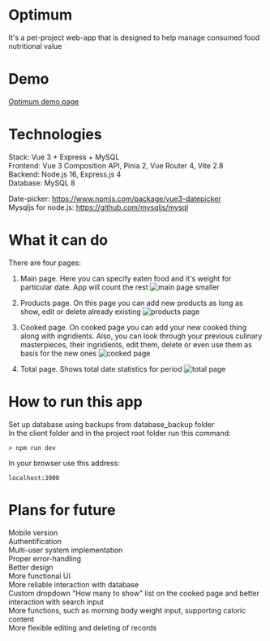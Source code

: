 # Optimum
It's a pet-project web-app that is designed to help manage consumed food nutritional value

# Demo
[Optimum demo page](http://185.251.91.244/)

# Technologies
Stack: Vue 3 + Express + MySQL  
Frontend: Vue 3 Composition API, Pinia 2, Vue Router 4, Vite 2.8  
Backend: Node.js 16, Express.js 4  
Database: MySQL 8

Date-picker: https://www.npmjs.com/package/vue3-datepicker  
Mysqljs for node.js: https://github.com/mysqljs/mysql

# What it can do
There are four pages:
1. Main page. Here you can specify eaten food and it's weight for particular date. App will count the rest
![main page smaller](https://user-images.githubusercontent.com/23217839/165689899-ea432563-47c9-4697-a938-f7d907fabec3.gif)

2. Products page. On this page you can add new products as long as show, edit or delete already existing
![products page](https://user-images.githubusercontent.com/23217839/165693876-b131b788-9151-4d47-a746-b9855407f6bf.gif)

3. Cooked page. On cooked page you can add your new cooked thing along with ingridients. Also, you can look through your previous culinary masterpieces, their ingridients, edit them, delete or even use them as basis for the new ones
![cooked page](https://user-images.githubusercontent.com/23217839/165726870-06fadb31-69a1-42f7-94bc-79ff31fc2bcc.gif)

4. Total page. Shows total date statistics for period
![total page](https://user-images.githubusercontent.com/23217839/165700683-2b1fffe1-00d7-4abd-a622-52aa8b48d775.gif)

# How to run this app
Set up database using backups from database_backup folder  
In the client folder and in the project root folder run this command:

```
> npm run dev
```

In your browser use this address:
```
localhost:3000
```

# Plans for future
Mobile version  
Authentification  
Multi-user system implementation  
Proper error-handling  
Better design  
More functional UI  
More reliable interaction with database  
Custom dropdown "How many to show" list on the cooked page and better interaction with search input  
More functions, such as morning body weight input, supporting caloric content  
More flexible editing and deleting of records  
